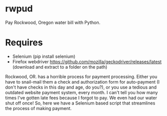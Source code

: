 # rwpud
Pay Rockwood, Oregon water bill with Python.
# Requires
-  Selenium (pip install selenium)
-  Firefox webdriver https://github.com/mozilla/geckodriver/releases/latest (download and extract to a folder on the path)

Rockwood, OR. has a horrible process for payment processing. Either you have to snail-mail them a check and authorization form for auto-payment (I don't have checks in this day and age, do you?), or you use a tedious and outdated website payment system, every month. I can't tell you how many times I've gotten late fees because I forgot to pay. We even had our water shut off once! So, here we have a Selenium based script that streamlines the process of making payment.
